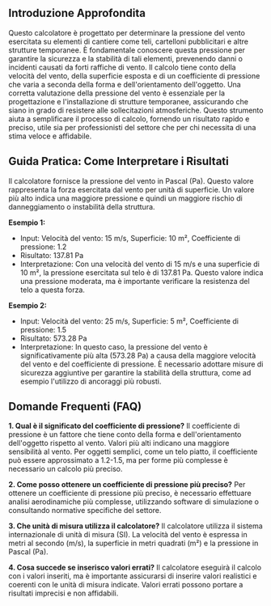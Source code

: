 ## Introduzione Approfondita
Questo calcolatore è progettato per determinare la pressione del vento esercitata su elementi di cantiere come teli, cartelloni pubblicitari e altre strutture temporanee.  È fondamentale conoscere questa pressione per garantire la sicurezza e la stabilità di tali elementi, prevenendo danni o incidenti causati da forti raffiche di vento.  Il calcolo tiene conto della velocità del vento, della superficie esposta e di un coefficiente di pressione che varia a seconda della forma e dell'orientamento dell'oggetto.  Una corretta valutazione della pressione del vento è essenziale per la progettazione e l'installazione di strutture temporanee, assicurando che siano in grado di resistere alle sollecitazioni atmosferiche.  Questo strumento aiuta a semplificare il processo di calcolo, fornendo un risultato rapido e preciso, utile sia per professionisti del settore che per chi necessita di una stima veloce e affidabile.

## Guida Pratica: Come Interpretare i Risultati
Il calcolatore fornisce la pressione del vento in Pascal (Pa).  Questo valore rappresenta la forza esercitata dal vento per unità di superficie.  Un valore più alto indica una maggiore pressione e quindi un maggiore rischio di danneggiamento o instabilità della struttura.

**Esempio 1:**
- Input: Velocità del vento: 15 m/s, Superficie: 10 m², Coefficiente di pressione: 1.2
- Risultato: 137.81 Pa
- Interpretazione: Con una velocità del vento di 15 m/s e una superficie di 10 m², la pressione esercitata sul telo è di 137.81 Pa. Questo valore indica una pressione moderata, ma è importante verificare la resistenza del telo a questa forza.

**Esempio 2:**
- Input: Velocità del vento: 25 m/s, Superficie: 5 m², Coefficiente di pressione: 1.5
- Risultato: 573.28 Pa
- Interpretazione: In questo caso, la pressione del vento è significativamente più alta (573.28 Pa) a causa della maggiore velocità del vento e del coefficiente di pressione.  È necessario adottare misure di sicurezza aggiuntive per garantire la stabilità della struttura, come ad esempio l'utilizzo di ancoraggi più robusti.

## Domande Frequenti (FAQ)

**1. Qual è il significato del coefficiente di pressione?**
Il coefficiente di pressione è un fattore che tiene conto della forma e dell'orientamento dell'oggetto rispetto al vento.  Valori più alti indicano una maggiore sensibilità al vento.  Per oggetti semplici, come un telo piatto, il coefficiente può essere approssimato a 1.2-1.5, ma per forme più complesse è necessario un calcolo più preciso.

**2. Come posso ottenere un coefficiente di pressione più preciso?**
Per ottenere un coefficiente di pressione più preciso, è necessario effettuare analisi aerodinamiche più complesse, utilizzando software di simulazione o consultando normative specifiche del settore.

**3. Che unità di misura utilizza il calcolatore?**
Il calcolatore utilizza il sistema internazionale di unità di misura (SI).  La velocità del vento è espressa in metri al secondo (m/s), la superficie in metri quadrati (m²) e la pressione in Pascal (Pa).

**4. Cosa succede se inserisco valori errati?**
Il calcolatore eseguirà il calcolo con i valori inseriti, ma è importante assicurarsi di inserire valori realistici e coerenti con le unità di misura indicate.  Valori errati possono portare a risultati imprecisi e non affidabili.